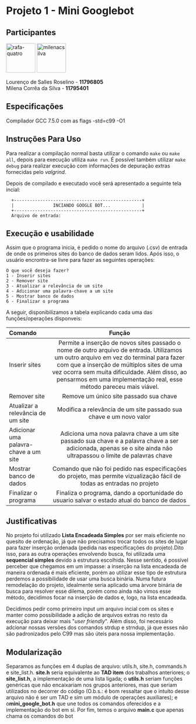 # Projeto 1 - Mini Googlebot

## Participantes
<a href="https://github.com/roselino-quatro"><img src="https://avatars3.githubusercontent.com/u/43501582?s=460&u=607eaa89f7d1d4117ad8e3b2059d7fd24e1c0b45&v=4" title="rafa-quatro" width="80" height="80"></a>
<a href="https://github.com/milenacsilva"><img src="https://avatars2.githubusercontent.com/u/61664263?s=460&v=4" title="milenacsilva" width="80" height="80"></a>

Lourenço de Salles Roselino - **11796805**\
Milena Corrêa da Silva - **11795401**

## Especificações
Compílador GCC 7.5.0 com as flags -std=c99 -O1

## Instruções Para Uso

Para realizar a compilação normal basta utilizar o comando `make` ou `make all`, depois para execução utiliza `make run`. É possível também utilizar `make debug` para realizar execução com informações de depuração extras fornecidas pelo _valgrind_.

Depois de compilado e executado você será apresentado a seguinte tela incial:
```
  +-------------------------------------------------+
  |               INCIANDO GOOGLE BOT...            |
  +-------------------------------------------------+
  Arquivo de entrada: 
```

## Execução e usabilidade
Assim que o programa inicia, é pedido o nome do arquivo (.csv) de entrada de onde os primeiros sites do banco de dados seram lidos. Após isso, o usuário encrontra-se livre para fazer as seguintes operações:

```
O que você deseja fazer?
1 - Inserir sites
2 - Remover site
3 - Atualizar a relevância de um site
4 - Adicionar uma palavra-chave a um site
5 - Mostrar banco de dados
6 - Finalizar o programa
```

A seguir, disponibilizamos a tabela explicando cada uma das funções/operações disponveis:

| Comando      | Função |
| :---        |    :----: |
| Inserir sites    | Permite a inserção de novos sites passado o nome de outro arquivo de entrada. Utilizamos um outro arquivo em vez do terminal para fazer com que a inserção de múltiplos sites de uma vez ocorra sem muita dificuldade. Além disso, ao pensarmos em uma implementação real, esse método pareceu mais viável.|
| Remover site   | Remove um único site passado sua chave     |
| Atualizar a relevância de um site   | Modifica a relevância de um site passado sua chave e um novo valor     |
| Adicionar uma palavra-chave a um site   | Adiciona uma nova palavra chave a um site passado sua chave e a palavra chave a ser adicionada, apenas se o site ainda não ultrapassou o limite de palavras chave|
| Mostrar banco de dados   | Comando que não foi pedido nas especificações do projeto, mas permite vizualização fácil de todas as entradas no projeto    |
| Finalizar o programa   | Finaliza o programa, dando a oportunidade do usuario salvar o estado atual do banco de dados     |

## Justificativas

No projeto foi utilizado **Lista Encadeada Simples** por ser mais eficiente no quesito de ordenação, já que não precisamos trocar todos os sites de lugar para fazer inserção ordenada (pedida nas especificações do projeto).Dito isso, para as outra operações envolvendo busca, foi utilizada uma **sequencial simples** devido a estrutura  escolhida. Nesse sentido, é possível perceber que chegamos em um impasse: a inserção na lista encadeada de maneira ordenada é mais eficiente, porém ao utilizar esse tipo de estrutura perdemos a possibilidade de usar uma busca binária. Numa futura remodelação do projeto, idealmente seria aplicado uma àrvore binária de busca para resolver esse dilema, porém como ainda não vimos esse método, decidimos focar na inserção de dados e, logo, na lista encadeada.

Decidimos pedir como primeiro input um arquivo incial com os sites e manter como possibilidade a adição de arquivos extras no resto da execução para deixar mais "_user friendly_". Além disso, foi necessário adcionar nossas versões dos comandos strdup e strndup, já que esses não são padronizados pelo C99 mas são úteis para nossa implementação.

## Modularização

Separamos as funções em 4 duplas de arquivo: utils.h, site.h, commands.h e site_list.h. **site.h** seria equivalente ao **TAD item** dos trabalhos anteriores; o **site_list.h**, a implementação de uma lista ligada; o **utils.h** seriam funções genéricas que não encaixariam nos grupos anteriores, mas que seriam utilizados no decorrer do código (O.b.s.: é bom ressaltar que o intuito desse arquivo não é ser um TAD e sim um módulo de operações auxiliares); e o**mini_google_bot.h** que une todos os comandos oferecidos e a implementação do bot em si. Por fim, temos o arquivo **main.c** que apenas chama os comandos do bot
